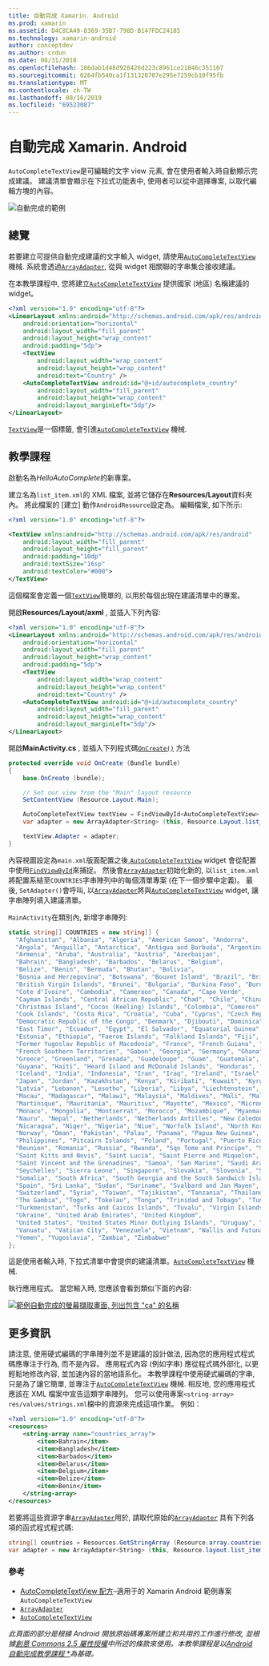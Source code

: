 ```yaml
---
title: 自動完成 Xamarin. Android
ms.prod: xamarin
ms.assetid: D4C8CA49-8369-35B7-798D-B147FDC24185
ms.technology: xamarin-android
author: conceptdev
ms.author: crdun
ms.date: 08/31/2018
ms.openlocfilehash: 186dab1d48d928426d223c8961ce21846c351107
ms.sourcegitcommit: 6264fb540ca1f131328707e295e7259cb10f95fb
ms.translationtype: MT
ms.contentlocale: zh-TW
ms.lasthandoff: 08/16/2019
ms.locfileid: "69523087"
---
```

# <a name="auto-complete-for-xamarinandroid"></a>自動完成 Xamarin. Android

`AutoCompleteTextView`是可編輯的文字 view 元素, 會在使用者輸入時自動顯示完成建議。 建議清單會顯示在下拉式功能表中, 使用者可以從中選擇專案, 以取代編輯方塊的內容。

![自動完成的範例](images/auto-complete.png)

## <a name="overview"></a>總覽

若要建立可提供自動完成建議的文字輸入 widget, 請使用[`AutoCompleteTextView`](xref:Android.Widget.AutoCompleteTextView)
機械. 系統會透過[`ArrayAdapter`](xref:Android.Widget.ArrayAdapter), 從與 widget 相關聯的字串集合接收建議。

在本教學課程中, 您將建立[`AutoCompleteTextView`](xref:Android.Widget.AutoCompleteTextView)
提供國家 (地區) 名稱建議的 widget。

```xml
<?xml version="1.0" encoding="utf-8"?>
<LinearLayout xmlns:android="http://schemas.android.com/apk/res/android"
    android:orientation="horizontal"
    android:layout_width="fill_parent"
    android:layout_height="wrap_content"
    android:padding="5dp">
    <TextView
        android:layout_width="wrap_content"
        android:layout_height="wrap_content"
        android:text="Country" />
    <AutoCompleteTextView android:id="@+id/autocomplete_country"
        android:layout_width="fill_parent"
        android:layout_height="wrap_content"
        android:layout_marginLeft="5dp"/>
</LinearLayout>
```

[`TextView`](xref:Android.Widget.TextView)是一個標籤, 會引進[`AutoCompleteTextView`](xref:Android.Widget.AutoCompleteTextView)
機械.


## <a name="tutorial"></a>教學課程

啟動名為*HelloAutoComplete*的新專案。

建立名為`list_item.xml`的 XML 檔案, 並將它儲存在**Resources/Layout**資料夾內。 將此檔案的 [建立] 動作`AndroidResource`設定為。 編輯檔案, 如下所示:

```xml
<?xml version="1.0" encoding="utf-8"?>

<TextView xmlns:android="http://schemas.android.com/apk/res/android"
    android:layout_width="fill_parent"
    android:layout_height="fill_parent"
    android:padding="10dp"
    android:textSize="16sp"
    android:textColor="#000">
</TextView> 
```

這個檔案會定義一個[`TextView`](xref:Android.Widget.TextView)簡單的, 以用於每個出現在建議清單中的專案。

開啟**Resources/Layout/axml** , 並插入下列內容:

```xml
<?xml version="1.0" encoding="utf-8"?>
<LinearLayout xmlns:android="http://schemas.android.com/apk/res/android"
    android:orientation="horizontal"
    android:layout_width="fill_parent"
    android:layout_height="wrap_content"
    android:padding="5dp">
    <TextView
        android:layout_width="wrap_content"
        android:layout_height="wrap_content"
        android:text="Country" />
    <AutoCompleteTextView android:id="@+id/autocomplete_country"
        android:layout_width="fill_parent"
        android:layout_height="wrap_content"
        android:layout_marginLeft="5dp"/>
</LinearLayout>
```

開啟**MainActivity.cs** , 並插入下列程式碼[`OnCreate()`](xref:Android.App.Activity.OnCreate*)
方法

```csharp
protected override void OnCreate (Bundle bundle)
{
    base.OnCreate (bundle);

    // Set our view from the "Main" layout resource
    SetContentView (Resource.Layout.Main);

    AutoCompleteTextView textView = FindViewById<AutoCompleteTextView> (Resource.Id.autocomplete_country);
    var adapter = new ArrayAdapter<String> (this, Resource.Layout.list_item, COUNTRIES);

    textView.Adapter = adapter;
}
```

內容視圖設定為`main.xml`版面配置之後,[`AutoCompleteTextView`](xref:Android.Widget.AutoCompleteTextView)
widget 會從配置中使用[`FindViewById`](xref:Android.App.Activity.FindViewById*)來捕捉。 然後會[`ArrayAdapter`](xref:Android.Widget.ArrayAdapter)初始化新的, 以`list_item.xml`將配置系結至`COUNTRIES`字串陣列中的每個清單專案 (在下一個步驟中定義)。 最後, `SetAdapter()`會呼叫, 以[`ArrayAdapter`](xref:Android.Widget.ArrayAdapter)將與[`AutoCompleteTextView`](xref:Android.Widget.AutoCompleteTextView)
widget, 讓字串陣列填入建議清單。

`MainActivity`在類別內, 新增字串陣列:

```csharp
static string[] COUNTRIES = new string[] {
  "Afghanistan", "Albania", "Algeria", "American Samoa", "Andorra",
  "Angola", "Anguilla", "Antarctica", "Antigua and Barbuda", "Argentina",
  "Armenia", "Aruba", "Australia", "Austria", "Azerbaijan",
  "Bahrain", "Bangladesh", "Barbados", "Belarus", "Belgium",
  "Belize", "Benin", "Bermuda", "Bhutan", "Bolivia",
  "Bosnia and Herzegovina", "Botswana", "Bouvet Island", "Brazil", "British Indian Ocean Territory",
  "British Virgin Islands", "Brunei", "Bulgaria", "Burkina Faso", "Burundi",
  "Cote d'Ivoire", "Cambodia", "Cameroon", "Canada", "Cape Verde",
  "Cayman Islands", "Central African Republic", "Chad", "Chile", "China",
  "Christmas Island", "Cocos (Keeling) Islands", "Colombia", "Comoros", "Congo",
  "Cook Islands", "Costa Rica", "Croatia", "Cuba", "Cyprus", "Czech Republic",
  "Democratic Republic of the Congo", "Denmark", "Djibouti", "Dominica", "Dominican Republic",
  "East Timor", "Ecuador", "Egypt", "El Salvador", "Equatorial Guinea", "Eritrea",
  "Estonia", "Ethiopia", "Faeroe Islands", "Falkland Islands", "Fiji", "Finland",
  "Former Yugoslav Republic of Macedonia", "France", "French Guiana", "French Polynesia",
  "French Southern Territories", "Gabon", "Georgia", "Germany", "Ghana", "Gibraltar",
  "Greece", "Greenland", "Grenada", "Guadeloupe", "Guam", "Guatemala", "Guinea", "Guinea-Bissau",
  "Guyana", "Haiti", "Heard Island and McDonald Islands", "Honduras", "Hong Kong", "Hungary",
  "Iceland", "India", "Indonesia", "Iran", "Iraq", "Ireland", "Israel", "Italy", "Jamaica",
  "Japan", "Jordan", "Kazakhstan", "Kenya", "Kiribati", "Kuwait", "Kyrgyzstan", "Laos",
  "Latvia", "Lebanon", "Lesotho", "Liberia", "Libya", "Liechtenstein", "Lithuania", "Luxembourg",
  "Macau", "Madagascar", "Malawi", "Malaysia", "Maldives", "Mali", "Malta", "Marshall Islands",
  "Martinique", "Mauritania", "Mauritius", "Mayotte", "Mexico", "Micronesia", "Moldova",
  "Monaco", "Mongolia", "Montserrat", "Morocco", "Mozambique", "Myanmar", "Namibia",
  "Nauru", "Nepal", "Netherlands", "Netherlands Antilles", "New Caledonia", "New Zealand",
  "Nicaragua", "Niger", "Nigeria", "Niue", "Norfolk Island", "North Korea", "Northern Marianas",
  "Norway", "Oman", "Pakistan", "Palau", "Panama", "Papua New Guinea", "Paraguay", "Peru",
  "Philippines", "Pitcairn Islands", "Poland", "Portugal", "Puerto Rico", "Qatar",
  "Reunion", "Romania", "Russia", "Rwanda", "Sqo Tome and Principe", "Saint Helena",
  "Saint Kitts and Nevis", "Saint Lucia", "Saint Pierre and Miquelon",
  "Saint Vincent and the Grenadines", "Samoa", "San Marino", "Saudi Arabia", "Senegal",
  "Seychelles", "Sierra Leone", "Singapore", "Slovakia", "Slovenia", "Solomon Islands",
  "Somalia", "South Africa", "South Georgia and the South Sandwich Islands", "South Korea",
  "Spain", "Sri Lanka", "Sudan", "Suriname", "Svalbard and Jan Mayen", "Swaziland", "Sweden",
  "Switzerland", "Syria", "Taiwan", "Tajikistan", "Tanzania", "Thailand", "The Bahamas",
  "The Gambia", "Togo", "Tokelau", "Tonga", "Trinidad and Tobago", "Tunisia", "Turkey",
  "Turkmenistan", "Turks and Caicos Islands", "Tuvalu", "Virgin Islands", "Uganda",
  "Ukraine", "United Arab Emirates", "United Kingdom",
  "United States", "United States Minor Outlying Islands", "Uruguay", "Uzbekistan",
  "Vanuatu", "Vatican City", "Venezuela", "Vietnam", "Wallis and Futuna", "Western Sahara",
  "Yemen", "Yugoslavia", "Zambia", "Zimbabwe"
};
```

這是使用者輸入時, 下拉式清單中會提供的建議清單。[`AutoCompleteTextView`](xref:Android.Widget.AutoCompleteTextView)
機械.

執行應用程式。 當您輸入時, 您應該會看到類似下面的內容:

[![範例自動完成的螢幕擷取畫面, 列出包含 "ca" 的名稱](auto-complete-images/helloautocomplete.png)](auto-complete-images/helloautocomplete.png#lightbox)



## <a name="more-information"></a>更多資訊

請注意, 使用硬式編碼的字串陣列並不是建議的設計做法, 因為您的應用程式程式碼應專注于行為, 而不是內容。 應用程式內容 (例如字串) 應從程式碼外部化, 以更輕鬆地修改內容, 並加速內容的當地語系化。 本教學課程中使用硬式編碼的字串, 只是為了讓它簡單, 並專注于[`AutoCompleteTextView`](xref:Android.Widget.AutoCompleteTextView)
機械. 相反地, 您的應用程式應該在 XML 檔案中宣告這類字串陣列。 您可以使用專案`<string-array>` `res/values/strings.xml`檔中的資源來完成這項作業。 例如：

```xml
<?xml version="1.0" encoding="utf-8"?>
<resources>
    <string-array name="countries_array">
        <item>Bahrain</item>
        <item>Bangladesh</item>
        <item>Barbados</item>
        <item>Belarus</item>
        <item>Belgium</item>
        <item>Belize</item>
        <item>Benin</item>
    </string-array>
</resources>
```

若要將這些資源字串[`ArrayAdapter`](xref:Android.Widget.ArrayAdapter)用於, 請取代原始的[`ArrayAdapter`](xref:Android.Widget.ArrayAdapter)
具有下列各項的函式程式程式碼:

```csharp
string[] countries = Resources.GetStringArray (Resource.array.countries_array);
var adapter = new ArrayAdapter<String> (this, Resource.layout.list_item, countries);
```


### <a name="references"></a>參考

- [AutoCompleteTextView 配方](https://github.com/xamarin/recipes/tree/master/Recipes/android/controls/autocomplete_text_view/add_an_autocomplete_text_input)&ndash;適用于的 Xamarin Android 範例專案`AutoCompleteTextView`
- [`ArrayAdapter`](xref:Android.Widget.ArrayAdapter)
- [`AutoCompleteTextView`](xref:Android.Widget.AutoCompleteTextView)

_此頁面的部分是根據 Android 開放原始碼專案所建立和共用的工作進行修改, 並根據[創意 Commons 2.5 屬性授權](http://creativecommons.org/licenses/by/2.5/)中所述的條款來使用。本教學課程是以[Android 自動完成教學課程 *](https://developer.android.com/resources/tutorials/views/hello-autocomplete.html)為基礎。_
